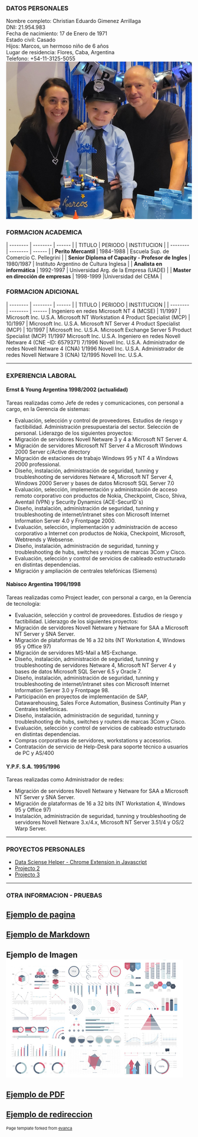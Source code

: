 ### DATOS PERSONALES

Nombre completo: Christian Eduardo Gimenez Arrillaga
<br>DNI: 21.954.983
<br>Fecha de nacimiento: 17 de Enero de 1971
<br>Estado civil: Casado
<br>Hijos: Marcos, un hermoso niño de 6 años
<br>Lugar de residencia: Flores, Caba, Argentina
<br>Telefono: +54-11-3125-5055
<br><img src="images/foto_familiar.jpg?raw=true"/>

### FORMACION ACADEMICA

| -------- | -------- | ------ |
| TITULO | PERIODO | INSTITUCION |
| -------- | -------- | ------ |
| **Perito Mercantil** | 1984-1988 | Escuela Sup. de Comercio C. Pellegrini |
| **Senior Diploma of Capacity - Profesor de Ingles** | 1980/1987 | Instituto Argentino de Cultura Inglesa |
| **Analista en informática** | 1992-1997 | Universidad Arg. de la Empresa (UADE) |
| **Master en dirección de empresas** | 1998-1999 |Universidad del CEMA |

### FORMACION ADICIONAL

| -------- | -------- | ------ |
| TITULO | PERIODO | INSTITUCION |
| -------- | -------- | ------ |
Ingeniero en redes Microsoft NT 4 (MCSE) | 11/1997 | Microsoft Inc. U.S.A.
Microsoft NT Workstation 4 Product Specialist (MCP) | 10/1997 | Microsoft Inc. U.S.A.
Microsoft NT Server 4 Product Specialist (MCP) | 10/1997 | Microsoft Inc. U.S.A.
Microsoft Exchange Server 5 Product Specialist (MCP)	11/1997		Microsoft Inc. U.S.A.
Ingeniero en redes Novell Netware 4 (CNE –ID: 6579371)	7/1996		Novell Inc. U.S.A.
Administrador de redes Novell Netware 4 (CNA)		1/1996		Novell Inc. U.S.A.
Administrador de redes Novell Netware 3 (CNA)		12/1995		Novell Inc. U.S.A.

---
### EXPERIENCIA LABORAL

#### Ernst & Young Argentina	1998/2002 (actualidad)
Tareas realizadas como Jefe de redes y comunicaciones, con personal a cargo,  en la Gerencia de sistemas:
- Evaluación, selección y control de proveedores. Estudios de riesgo y factibilidad. Administración presupuestaria del sector. Selección de personal. Liderazgo de los siguientes proyectos:
- Migración de servidores Novell Netware 3 y 4 a Microsoft NT Server 4.
- Migración de servidores Microsoft NT Server 4 a Microsoft Windows 2000 Server c/Active directory
- Migración de estaciones de trabajo Windows 95 y NT 4 a Windows 2000 professional.
- Diseño, instalación, administración de seguridad, tunning y troubleshooting de servidores  Netware 4, Microsoft NT Server 4, Windows 2000 Server y bases de datos Microsoft SQL Server 7.0
- Evaluación, selección, implementación y administración de acceso remoto corporativo con productos  de Nokia, Checkpoint, Cisco, Shiva, Aventail (VPN) y Security Dynamics (ACE-SecurID´s)
- Diseño, instalación, administración de seguridad, tunning y troubleshooting de internet/intranet sites con Microsoft Internet Information Server 4.0 y Frontpage 2000.
- Evaluación, selección, implementación y administración de acceso corporativo a Internet con productos de Nokia,  Checkpoint, Microsoft, Webtrends y Websense.
- Diseño, instalación, administración de seguridad, tunning y troubleshooting de hubs, switches y routers de marcas 3Com y Cisco.
- Evaluación, selección y control de servicios de cableado estructurado en distintas dependencias.
- Migración y ampliación de centrales telefónicas (Siemens)

#### Nabisco Argentina		1996/1998
Tareas realizadas como Project leader, con personal a cargo, en la Gerencia de tecnología:
- Evaluación, selección y control de proveedores. Estudios de riesgo y factibilidad. Liderazgo de los siguientes proyectos:
- Migración de servidores Novell Netware y Netware for SAA a Microsoft NT Server y SNA Server.
- Migración de plataformas de 16 a 32 bits (NT Workstation 4, Windows 95 y Office 97)
- Migración de servidores MS-Mail a MS-Exchange.
- Diseño, instalación, administración de seguridad, tunning y troubleshooting de servidores  Netware 4, Microsoft NT Server 4 y bases de datos Microsoft SQL Server 6.5 y Oracle 7.
- Diseño, instalación, administración de seguridad, tunning y troubleshooting de internet/intranet sites con Microsoft Internet Information Server 3.0 y Frontpage 98.
- Participación en proyectos de implementación de SAP, Datawarehousing, Sales Force Automation, Business Continuity Plan y Centrales telefónicas.
- Diseño, instalación, administración de seguridad, tunning y troubleshooting de hubs, switches y routers de marcas 3Com y Cisco.
- Evaluación, selección y control de servicios de cableado estructurado en distintas dependencias.
- Compras corporativas de servidores, workstations y accesorios.
- Contratación de servicio de Help-Desk para soporte técnico a usuarios de PC y AS/400

#### Y.P.F. S.A.			1995/1996
Tareas realizadas como Administrador de redes:
- Migración de servidores  Novell Netware y Netware for SAA a Microsoft NT Server y SNA Server.
- Migración de plataformas de 16 a 32 bits (NT Workstation 4, Windows 95 y Office 97)
- Instalación, administración de seguridad, tunning y troubleshooting de servidores Novell Netware 3.x/4.x, Microsoft NT Server 3.51/4 y OS/2 Warp Server.

---
### PROYECTOS PERSONALES

- [Data Sciense Helper - Chrome Extension in Javascript ](http://github.com/cegagit/myprojects/javascript/textprocessing/)
- [Projecto 2 ](http://github.com/cegagit/myprojects/python/textprocessing/) 
- [Projecto 3 ](http://github.com/cegagit/myprojects/cpp/textprocessing/)

-----
### OTRA INFORMACION - PRUEBAS
[Ejemplo de pagina](/sample_page)
-----
[Ejemplo de Markdown](/MDexample)
-----
Ejemplo de Imagen
<br><img src="images/dummy_thumbnail.jpg?raw=true"/>
-----
[Ejemplo de PDF](/pdf/sample_presentation.pdf)
-----
[Ejemplo de redireccion](http://uade.edu.ar)
-----
<p style="font-size:11px">Page template forked from <a href="https://github.com/evanca/quick-portfolio">evanca</a></p>
<!-- Comentario que no se ve -->
